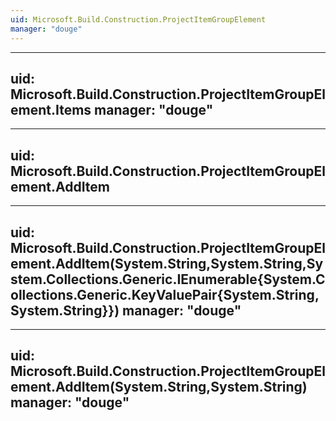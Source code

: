 ```yaml
---
uid: Microsoft.Build.Construction.ProjectItemGroupElement
manager: "douge"
---
```


---
uid: Microsoft.Build.Construction.ProjectItemGroupElement.Items
manager: "douge"
---

---
uid: Microsoft.Build.Construction.ProjectItemGroupElement.AddItem
---

---
uid: Microsoft.Build.Construction.ProjectItemGroupElement.AddItem(System.String,System.String,System.Collections.Generic.IEnumerable{System.Collections.Generic.KeyValuePair{System.String,System.String}})
manager: "douge"
---

---
uid: Microsoft.Build.Construction.ProjectItemGroupElement.AddItem(System.String,System.String)
manager: "douge"
---
